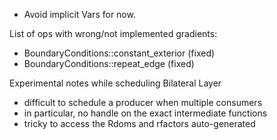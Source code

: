 - Avoid implicit Vars for now.

List of ops with wrong/not implemented gradients:
+ BoundaryConditions::constant_exterior (fixed)
+ BoundaryConditions::repeat_edge (fixed)

Experimental notes while scheduling Bilateral Layer
- difficult to schedule a producer when multiple consumers
- in particular, no handle on the exact intermediate functions
- tricky to access the Rdoms and rfactors auto-generated
